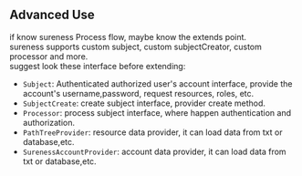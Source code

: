 ## Advanced Use  

if know sureness Process flow, maybe know the extends point.  
sureness supports custom subject, custom subjectCreator, custom processor and more.  
suggest look these interface before extending:  

- `Subject`: Authenticated authorized  user's account interface, provide the account's username,password, request resources, roles, etc.  
- `SubjectCreate`: create subject interface, provider create method.    
- `Processor`:  process subject interface, where happen authentication and authorization.   
- `PathTreeProvider`: resource data provider, it can load data from txt or database,etc.  
- `SurenessAccountProvider`: account data provider, it can load data from txt or database,etc.     
